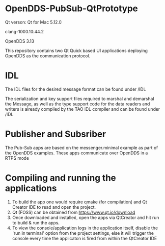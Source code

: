 # OpenDDS-PubSub-QtPrototype

Qt verson: Qt for Mac 5.12.0

clang-1000.10.44.2

OpenDDS 3.13

This repository contains two Qt Quick based UI applications deploying OpenDDS as the communication protocol. 


# IDL

The IDL files for the desired message format can be found under /IDL

The serialization and key support files required to marshal and demarshal the
Message, as well as the type support code for the data readers and writers is already compiled by the TAO IDL compiler and can be found under /IDL

# Publisher and Subsriber

The Pub-Sub apps are based on the messenger.minimal example as part of the OpenDDS examples.
These apps communicate over OpenDDS in a RTPS mode

# Compiling and running the applications

1. To build the app one would require qmake (for compilation) and Qt Creator IDE to read and open the project.
2. Qt (FOSS) can be obtained from https://www.qt.io/download
3. Once downloaded and installed, open the apps via QtCreator and hit run to build & run the apps. 
4. To view the console/application logs in the application itself, disable the 'run in terminal' option from the project settings, else it will trigger the console every time the applicaton is fired from within the QtCreator IDE

